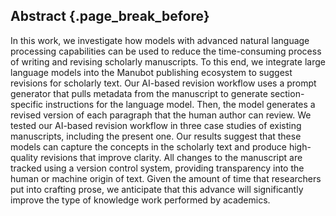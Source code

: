 ## Abstract {.page_break_before}

In this work, we investigate how models with advanced natural language processing capabilities can be used to reduce the time-consuming process of writing and revising scholarly manuscripts.
To this end, we integrate large language models into the Manubot publishing ecosystem to suggest revisions for scholarly text.
Our AI-based revision workflow uses a prompt generator that pulls metadata from the manuscript to generate section-specific instructions for the language model.
Then, the model generates a revised version of each paragraph that the human author can review.
We tested our AI-based revision workflow in three case studies of existing manuscripts, including the present one.
Our results suggest that these models can capture the concepts in the scholarly text and produce high-quality revisions that improve clarity.
All changes to the manuscript are tracked using a version control system, providing transparency into the human or machine origin of text.
Given the amount of time that researchers put into crafting prose, we anticipate that this advance will significantly improve the type of knowledge work performed by academics.
